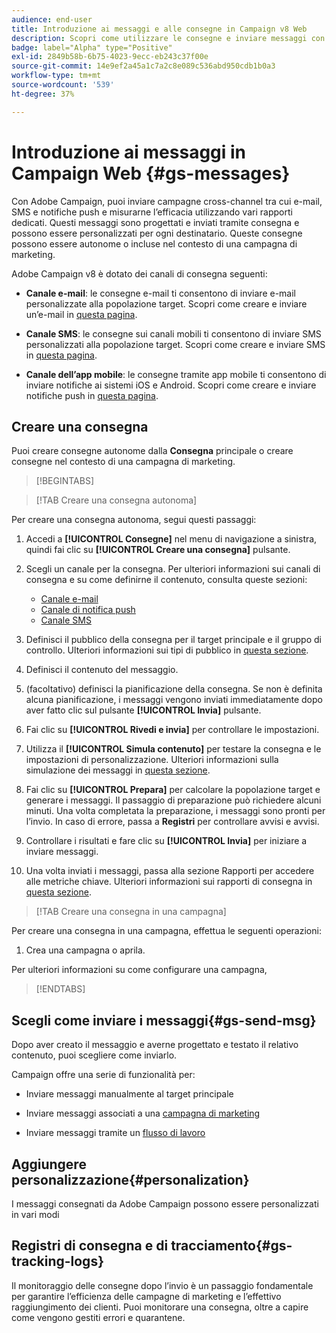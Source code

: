 ```yaml
---
audience: end-user
title: Introduzione ai messaggi e alle consegne in Campaign v8 Web
description: Scopri come utilizzare le consegne e inviare messaggi con Campaign Web
badge: label="Alpha" type="Positive"
exl-id: 2849b58b-6b75-4023-9ecc-eb243c37f00e
source-git-commit: 14e9ef2a45a1c7a2c8e089c536abd950cdb1b0a3
workflow-type: tm+mt
source-wordcount: '539'
ht-degree: 37%

---
```


# Introduzione ai messaggi in Campaign Web {#gs-messages}

Con Adobe Campaign, puoi inviare campagne cross-channel tra cui e-mail, SMS e notifiche push e misurarne l’efficacia utilizzando vari rapporti dedicati. Questi messaggi sono progettati e inviati tramite consegna e possono essere personalizzati per ogni destinatario. Queste consegne possono essere autonome o incluse nel contesto di una campagna di marketing.

Adobe Campaign v8 è dotato dei canali di consegna seguenti:

* **Canale e-mail**: le consegne e-mail ti consentono di inviare e-mail personalizzate alla popolazione target. Scopri come creare e inviare un’e-mail in [questa pagina](../email/create-email.md).

* **Canale SMS**: le consegne sui canali mobili ti consentono di inviare SMS personalizzati alla popolazione target.  Scopri come creare e inviare SMS in [questa pagina](../sms/create-sms.md).

* **Canale dell’app mobile**: le consegne tramite app mobile ti consentono di inviare notifiche ai sistemi iOS e Android.  Scopri come creare e inviare notifiche push in [questa pagina](../push/gs-push.md).

## Creare una consegna

Puoi creare consegne autonome dalla **Consegna** principale o creare consegne nel contesto di una campagna di marketing.

>[!BEGINTABS]

>[!TAB Creare una consegna autonoma]

Per creare una consegna autonoma, segui questi passaggi:

1. Accedi a **[!UICONTROL Consegne]** nel menu di navigazione a sinistra, quindi fai clic su **[!UICONTROL Creare una consegna]** pulsante.
1. Scegli un canale per la consegna. Per ulteriori informazioni sui canali di consegna e su come definirne il contenuto, consulta queste sezioni:

   * [Canale e-mail](../email/create-email.md)
   * [Canale di notifica push](../push/gs-push.md)
   * [Canale SMS](../sms/create-sms.md)

1. Definisci il pubblico della consegna per il target principale e il gruppo di controllo. Ulteriori informazioni sui tipi di pubblico in [questa sezione](../audience/about-audiences.md).
1. Definisci il contenuto del messaggio.
1. (facoltativo) definisci la pianificazione della consegna. Se non è definita alcuna pianificazione, i messaggi vengono inviati immediatamente dopo aver fatto clic sul pulsante **[!UICONTROL Invia]** pulsante.
1. Fai clic su  **[!UICONTROL Rivedi e invia]** per controllare le impostazioni.
1. Utilizza il  **[!UICONTROL Simula contenuto]** per testare la consegna e le impostazioni di personalizzazione. Ulteriori informazioni sulla simulazione dei messaggi in [questa sezione](../preview-test/preview-test.md).
1. Fai clic su  **[!UICONTROL Prepara]** per calcolare la popolazione target e generare i messaggi. Il passaggio di preparazione può richiedere alcuni minuti. Una volta completata la preparazione, i messaggi sono pronti per l’invio. In caso di errore, passa a **Registri** per controllare avvisi e avvisi.
1. Controllare i risultati e fare clic su  **[!UICONTROL Invia]** per iniziare a inviare messaggi.
1. Una volta inviati i messaggi, passa alla sezione Rapporti per accedere alle metriche chiave. Ulteriori informazioni sui rapporti di consegna in [questa sezione](../reporting/reports.md).

>[!TAB Creare una consegna in una campagna]

Per creare una consegna in una campagna, effettua le seguenti operazioni:

1. Crea una campagna o aprila.

Per ulteriori informazioni su come configurare una campagna,

>[!ENDTABS]


## Scegli come inviare i messaggi{#gs-send-msg}

Dopo aver creato il messaggio e averne progettato e testato il relativo contenuto, puoi scegliere come inviarlo.

Campaign offre una serie di funzionalità per:

* Inviare messaggi manualmente al target principale

* Inviare messaggi associati a una [campagna di marketing](../campaigns/gs-campaigns.md)

* Inviare messaggi tramite un [flusso di lavoro](../workflows/channel-activities.md)


## Aggiungere personalizzazione{#personalization}

I messaggi consegnati da Adobe Campaign possono essere personalizzati in vari modi


## Registri di consegna e di tracciamento{#gs-tracking-logs}

Il monitoraggio delle consegne dopo l’invio è un passaggio fondamentale per garantire l’efficienza delle campagne di marketing e l’effettivo raggiungimento dei clienti. Puoi monitorare una consegna, oltre a capire come vengono gestiti errori e quarantene.
